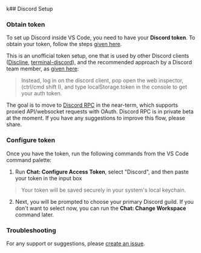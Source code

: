 k## Discord Setup

### Obtain token

To set up Discord inside VS Code, you need to have your **Discord token**. To obtain your token, follow the steps [given here](https://discordhelp.net/discord-token).

This is an unofficial token setup, one that is used by other Discord clients ([Discline](https://github.com/MitchWeaver/Discline), [terminal-discord](https://github.com/xynxynxyn/terminal-discord)), and the recommended approach by a Discord team member, as [given here](https://github.com/discordapp/discord-api-docs/issues/69#issuecomment-223886862):

> Instead, log in on the discord client, pop open the web inspector, (ctrl/cmd shift I), and type localStorage.token in the console to get your auth token.

The goal is to move to [Discord RPC](https://discordapp.com/developers/docs/topics/rpc#proxied-api-requests) in the near-term, which supports proxied API/websocket requests with OAuth. Discord RPC is in private beta at the moment. If you have any suggestions to improve this flow, please share.

### Configure token

Once you have the token, run the following commands from the VS Code command palette:

1. Run **Chat: Configure Access Token**, select "Discord", and then paste your token in the input box

> Your token will be saved securely in your system's local keychain.

2. Next, you will be prompted to choose your primary Discord guild. If you don't want to select now, you can run the **Chat: Change Workspace** command later.

### Troubleshooting

For any support or suggestions, please [create an issue](https://github.com/karigari/vscode-chat/issues).
